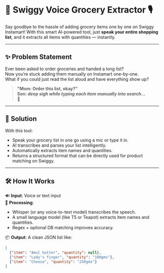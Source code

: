 # 🛒 Swiggy Voice Grocery Extractor 🎙️

Say goodbye to the hassle of adding grocery items one by one on Swiggy Instamart! With this smart AI-powered tool, just **speak your entire shopping list**, and it extracts all items with quantities — instantly.

---

## ✨ Problem Statement

Ever been asked to order groceries and handed a long list?  
Now you’re stuck adding them manually on Instamart one-by-one.  
What if you could just read the list aloud and have everything show up?

> **"Mom: Order this list, okay?"  
> Son: *deep sigh while typing each item manually into search...*  
> 🤯**

---

## 🚀 Solution

With this tool:
- Speak your grocery list in one go using a mic or type it in.
- AI transcribes and parses your list intelligently.
- Automatically extracts item names and quantities.
- Returns a structured format that can be directly used for product matching on Swiggy.

---

## 🛠️ How It Works

🔊 **Input**: Voice or text input  
🧠 **Processing**:
- Whisper (or any voice-to-text model) transcribes the speech.
- A small language model (like T5 or Teapot) extracts item names and quantities.
- Regex + optional DB matching improves accuracy.

📦 **Output**: A clean JSON list like:

```json
[
  {"item": "Amul butter", "quantity": null},
  {"item": "Lady's finger", "quantity": "100gms"},
  {"item": "Cheese", "quantity": "250gms"}
]
